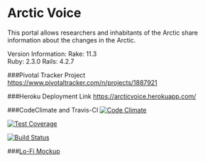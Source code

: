 # Arctic Voice
This portal allows researchers and inhabitants of the Arctic share information about the changes in the Arctic.

Version Information:
Rake: 11.3  
Ruby: 2.3.0
Rails: 4.2.7  

###Pivotal Tracker Project
https://www.pivotaltracker.com/n/projects/1887921

###Heroku Deployment Link
https://arcticvoice.herokuapp.com/

###CodeClimate and Travis-CI
[![Code Climate](https://codeclimate.com/github/NMandapaty/ArcticVoice/badges/gpa.svg)](https://codeclimate.com/github/NMandapaty/ArcticVoice)

[![Test Coverage](https://codeclimate.com/github/NMandapaty/ArcticVoice/badges/coverage.svg)](https://codeclimate.com/github/NMandapaty/ArcticVoice/coverage)

[![Build Status](https://travis-ci.org/NMandapaty/ArcticVoice.svg?branch=master)](https://travis-ci.org/NMandapaty/ArcticVoice)

###[Lo-Fi Mockup](https://docs.google.com/document/d/1Oio02rL3090LaL5ZxH15FIoGbwXFF8KQX8z9lM5ly1U/edit)
